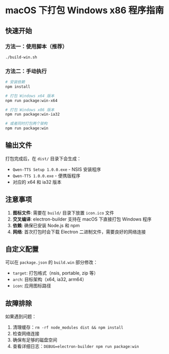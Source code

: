 # macOS 下打包 Windows x86 程序指南

## 快速开始

### 方法一：使用脚本（推荐）
```bash
./build-win.sh
```

### 方法二：手动执行
```bash
# 安装依赖
npm install

# 打包 Windows x64 版本
npm run package:win-x64

# 打包 Windows x86 版本  
npm run package:win-ia32

# 或者同时打包两个架构
npm run package:win
```

## 输出文件

打包完成后，在 `dist/` 目录下会生成：

- `Qwen-TTS Setup 1.0.0.exe` - NSIS 安装程序
- `Qwen-TTS 1.0.0.exe` - 便携版程序
- 对应的 x64 和 ia32 版本

## 注意事项

1. **图标文件**: 需要在 `build/` 目录下放置 `icon.ico` 文件
2. **交叉编译**: electron-builder 支持在 macOS 下直接打包 Windows 程序
3. **依赖**: 确保已安装 Node.js 和 npm
4. **网络**: 首次打包时会下载 Electron 二进制文件，需要良好的网络连接

## 自定义配置

可以在 `package.json` 的 `build.win` 部分修改：

- `target`: 打包格式（nsis, portable, zip 等）
- `arch`: 目标架构（x64, ia32, arm64）
- `icon`: 应用图标路径

## 故障排除

如果遇到问题：

1. 清理缓存：`rm -rf node_modules dist && npm install`
2. 检查网络连接
3. 确保有足够的磁盘空间
4. 查看详细日志：`DEBUG=electron-builder npm run package:win`